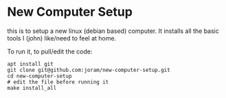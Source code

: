 # New Computer Setup
this is to setup a new linux (debian based) computer.
It installs all the basic tools I (john) like/need to feel at home.

To run it, to pull/edit the code:
```
apt install git
git clone git@github.com:joram/new-computer-setup.git
cd new-computer-setup
# edit the file before running it
make install_all
```
